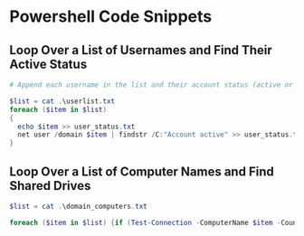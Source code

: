 # Powershell Code Snippets

## Loop Over a List of Usernames and Find Their Active Status

```powershell
# Append each username in the list and their account status (active or not)

$list = cat .\userlist.txt
foreach ($item in $list)
{
  echo $item >> user_status.txt
  net user /domain $item | findstr /C:"Account active" >> user_status.txt
}
```

## Loop Over a List of Computer Names and Find Shared Drives

```powershell
$list = cat .\domain_computers.txt

foreach ($item in $list) {if (Test-Connection -ComputerName $item -Count 1 -Quiet) {new view \\$item /all >> share_drives.txt}}
```
